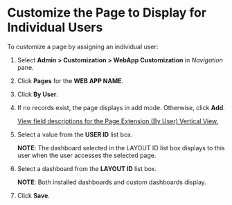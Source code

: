 # Customize the Page to Display for Individual Users

To customize a page by assigning an individual user:

1.  Select **Admin \> Customization \> WebApp Customization** in
    *Navigation* pane.

2.  Click **Pages** for the **WEB APP NAME**.

3.  Click **By User**.

4.  If no records exist, the page displays in add mode. Otherwise, click
    **Add**.
    
    [View field descriptions for the Page Extension (By User) Vertical
    View.](../Page_Desc/Page_Extension_By_User.htm)

5.  Select a value from the **USER ID** list box.
    
    **NOTE**: The dashboard selected in the LAYOUT ID list box displays
    to this user when the user accesses the selected page.

6.  Select a dashboard from the **LAYOUT ID** list box.
    
    **NOTE**: Both installed dashboards and custom dashboards display.

7.  Click **Save**.
